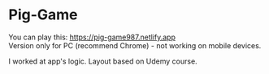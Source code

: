 # Pig-Game
 
You can play this: https://pig-game987.netlify.app <br />
Version only for PC (recommend Chrome) - not working on mobile devices. <br />
 
I worked at app's logic. Layout based on Udemy course. 
